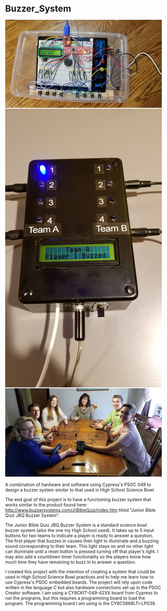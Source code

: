 # Buzzer_System

![alt text](https://github.com/chasejohnson3/Buzzer_System/blob/master/Buzzer%20Prototype.jpg)
![alt text](https://github.com/chasejohnson3/Buzzer_System/blob/master/Buzzer%20Final.jpg)
![alt text](https://github.com/chasejohnson3/Buzzer_System/blob/master/Buzzer%20in%20Action.jpg)

A combination of hardware and software using Cypress's PSOC 049 to design a buzzer system similar to that used in High School Science Bowl

The end goal of this project is to have a functioning buzzer system that works similar to the product found here: http://www.buzzersystems.com/JrBibleQuiz/index.htm titled "Junior Bible Quiz JBQ Buzzer System".

The Junior Bible Quiz JBQ Buzzer System is a standard science bowl buzzer system (also the one my High School used).  It takes up to 5 input buttons for two teams to indicate a player is ready to answer a question.  The first player that buzzes in causes their light to illuminate and a buzzing sound corresponding to their team.  This light stays on and no other light can illuminate until a reset button is pressed turning off that player's light.  I may also add a countdown timer functionality so the players know how much time they have remaining to buzz in to answer a question.

I created this project with the intention of creating a system that could be used in High School Science Bowl practices and to help me learn how to use Cypress's PSOC embedded boards.  The project will rely upon code written in the language C but also hardware connections set up in the PSOC Creator software.  I am using a CY8CKIT-049-42XX board from Cypress to run the programs, but this requires a programming board to load the program.  The programming board I am using is the CY8C5868LTI-LP039.


